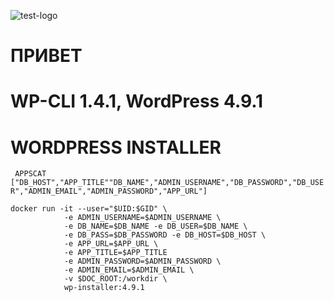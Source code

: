 ![test-logo](http://ci.intr:90/job/apps/job/wordpress/badge/icon)
# ПРИВЕТ
# WP-CLI 1.4.1, WordPress 4.9.1 
# WORDPRESS INSTALLER
``` APPSCAT ["DB_HOST","APP_TITLE""DB_NAME","ADMIN_USERNAME","DB_PASSWORD","DB_USER","ADMIN_EMAIL","ADMIN_PASSWORD","APP_URL"]```
``` 
docker run -it --user="$UID:$GID" \
            -e ADMIN_USERNAME=$ADMIN_USERNAME \
            -e DB_NAME=$DB_NAME -e DB_USER=$DB_NAME \ 
            -e DB_PASS=$DB_PASSWORD -e DB_HOST=$DB_HOST \
            -e APP_URL=$APP_URL \
            -e APP_TITLE=$APP_TITLE
            -e ADMIN_PASSWORD=$ADMIN_PASSWORD \
            -e ADMIN_EMAIL=$ADMIN_EMAIL \
            -v $DOC_ROOT:/workdir \ 
            wp-installer:4.9.1
```


